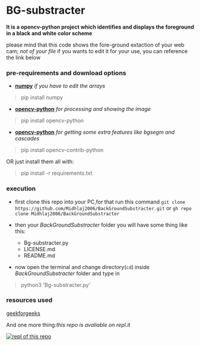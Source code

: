 # **BG-substracter**
**It is a opencv-python project which identifies and displays the foreground in a black and white color scheme**

please mind that this code shows the fore-ground extaction of your web cam; *not of your file* 
if you wants to edit it for your use, you can reference the link below

### pre-requirements and download options
+ [**numpy**](https://numpy.org/install/) *if you have to edit the arrays*
>pip install numpy

+ [**opencv-python**](https://docs.opencv.org/master/da/df6/tutorial_py_table_of_contents_setup.html) *for processing and showing the image*
>pip install opencv-python

+ [**opencv-python**](https://docs.opencv.org/master/da/df6/tutorial_py_table_of_contents_setup.html) *for getting some extra features like _bgsegm_ and _cascades_*
>pip install opencv-contrib-python

OR just install them all with:
>pip install -r requirements.txt

### execution
+ first clone this repo into your PC,for that run this command
```git clone https://github.com/Midhlaj2006/BackGroundSubstracter.git```
or
```gh repo clone Midhlaj2006/BackGroundSubstracter```

+ then your _BackGroundSubstracter_ folder you will have some thing like this:
  + Bg-substracter.py
  + LICENSE.md
  + README.md
+ now open the terminal and change directory(``cd``) inside _BackGroundSubstracter_ folder and type in 
>python3 'Bg-substracter.py'

### resources used
[geekforgeeks](https://www.geeksforgeeks.org/background-subtraction-opencv "Background subtraction – OpenCV")

And one more thing:_this repo is avaliable on repl.it_

[![repl of this repo](https://img.shields.io/badge/Repl.it-667881?style=for-the-badge&logo=repl.it&logoColor=white)]()